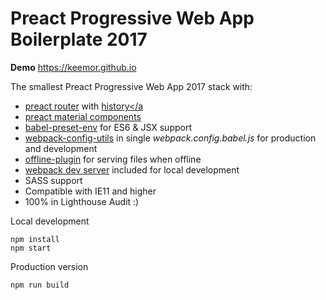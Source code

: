# Preact Progressive Web App Boilerplate 2017

<p><strong>Demo</strong> <a href="https://keemor.github.io/"> https://keemor.github.io </a></p>

The smallest Preact Progressive Web App 2017 stack with:
- <a href="https://github.com/developit/preact-router">preact router</a> with <a href="https://github.com/ReactTraining/history">history</a
- <a href="https://github.com/prateekbh/preact-material-components">preact material components</a>
- <a href="https://github.com/babel/babel-preset-env">babel-preset-env</a> for ES6 & JSX support
- <a href="https://github.com/kentcdodds/webpack-config-utils">webpack-config-utils</a> in single <i>webpack.config.babel.js</i> for production and development
- <a href="https://github.com/NekR/offline-plugin">offline-plugin</a> for serving files when offline
- <a href="https://github.com/webpack/webpack-dev-server">webpack dev server</a> included for local development
- SASS support
- Compatible with IE11 and higher
- 100% in Lighthouse Audit :)

Local development
```
npm install
npm start
```

Production version
```
npm run build
```